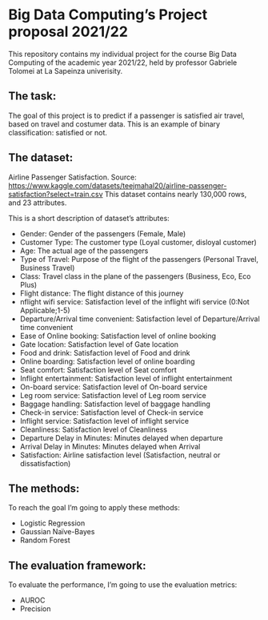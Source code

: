 # Big Data Computing’s Project proposal 2021/22
This repository contains my individual project for the course Big Data Computing of the academic year 2021/22, held by professor Gabriele Tolomei at La Sapeinza univerisity.

## The task:
The goal of this project is to predict if a passenger is satisfied air travel, based on travel and costumer data.
This is an example of binary classification: satisfied or not.
## The dataset:
Airline Passenger Satisfaction.
Source: https://www.kaggle.com/datasets/teejmahal20/airline-passenger-satisfaction?select=train.csv
This dataset contains nearly 130,000 rows, and 23 attributes.

This is a short description of dataset’s attributes:
-	Gender: Gender of the passengers (Female, Male)
-	Customer Type: The customer type (Loyal customer, disloyal customer)
-	Age: The actual age of the passengers
-	Type of Travel: Purpose of the flight of the passengers (Personal Travel, Business Travel)
-	Class: Travel class in the plane of the passengers (Business, Eco, Eco Plus)
-	Flight distance: The flight distance of this journey
- nflight wifi service: Satisfaction level of the inflight wifi service (0:Not Applicable;1-5)
- Departure/Arrival time convenient: Satisfaction level of Departure/Arrival time convenient
- Ease of Online booking: Satisfaction level of online booking
- Gate location: Satisfaction level of Gate location
- Food and drink: Satisfaction level of Food and drink
-	Online boarding: Satisfaction level of online boarding
-	Seat comfort: Satisfaction level of Seat comfort
-	Inflight entertainment: Satisfaction level of inflight entertainment
-	On-board service: Satisfaction level of On-board service
-	Leg room service: Satisfaction level of Leg room service
-	Baggage handling: Satisfaction level of baggage handling
-	Check-in service: Satisfaction level of Check-in service
-	Inflight service: Satisfaction level of inflight service
-	Cleanliness: Satisfaction level of Cleanliness
- Departure Delay in Minutes: Minutes delayed when departure
-	Arrival Delay in Minutes: Minutes delayed when Arrival
-	Satisfaction: Airline satisfaction level (Satisfaction, neutral or dissatisfaction)

## The methods:
To reach the goal I’m going to apply these methods:
-	Logistic Regression
-	Gaussian Naïve-Bayes
-	Random Forest
## The evaluation framework:
To evaluate the performance, I’m going to use the evaluation metrics:
-	AUROC
-	Precision
